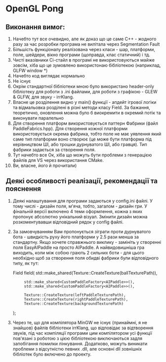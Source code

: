 # OpenGL Pong

## Виконання вимог:
1. Начебто тут все очевидно, але як доказ що це саме С++ - жодного разу за час розробки програма не вилітала через Segmentation Fault  
2. Більшість функціоналу реалізована через класи - шар, платформи, поле, шейдери, вікно програми (щоправда, клас статичний) і тд.
3. Чисті вказівники Сі-стайл в програмі не використовуються майже зовсім, хіба що це зумовлено використонаю бібліотекою (наприклад, GLFW window *)
4. Начебто код виглядає нормально 
5. Не існує
6. Окрім стандартної бібліотеки мною було використано header-only бібліотеку для роботи з .ini файлами, для роботи з графікою - GLEW & GLFW, для звуку - irrKlang.
7. Власне це розділення видно у main() функції - апдейт ігрової логіки та відмальовка розділені в різні методи класу Field.
За бажання, теоретично, оновлення можна було б виокремити в окремий потік та виконувати паралельно 
8. Для створення платформ використовується паттерн Фабрики (файл PaddleFabrics.hpp). Для створення кожної платформи використовується окрема фабрика, тобто поле не має уявлення який саме тип платформи воно створює (це може бути платформа під керівництвом ШІ, або трошки дурнуватого ШІ, або гравця). Тип фабрики задається за створення поля. 
9. Тут начебто все Ок, хіба що можуть бути проблеми з генерацією файлів для VS через використання CMake. 
10. Ви, власне, його й прочитали)

## Деякі особливості реалізації, рекомендації та пояснення

1. Деякі налаштування для програми задаються у config.ini файлі. У тому числі - дизайн поля, м'яча, тобто, загалом - дизайн гри. У фінальній версії включено 4 теми оформлення, кожна з яких пропонує абсолютно унікальний візуал. Змінити дизайн можна розкоментувавши відповідний рядок у config файлі.
2. За замовчуванням Вам пропонується зіграти проти дурнуватого бота - швидкість руху його платформи у 2.5 рази менша за стандартну. Якщо хочете справжнього виклику - замініть у створенні поля EasyAIPaddle на просто AIPaddle. А найвидовишніша гра виходить, коли між собою грають 2 сильних боти - для цього необхідно щоб за створення поля обидві фабрики були відповідного типу, як тут:


    Field field(
            std::make_shared<Ball>(Texture::CreateTexture(ballTexturePath)),

            std::make_shared<CustomPaddleFactory<AIPaddle>>(),
            std::make_shared<CustomPaddleFactory<AIPaddle>>(),

            Texture::CreateTexture(leftPaddleTexturePath),
            Texture::CreateTexture(rightPaddleTexturePath),
            Texture::CreateTexture(backgroundTexturePath)
    );
3. Через те, що для компілятора MinGW не існує (принаймні, я не знайшов) файлів бібліотеки irrKlang, що відповідає за відтворення звуків, під час компіляції програми цим компілятором усі функції пов'язані з роботою з цією бібліотекою виключаються задля запобігання помилки лінкування. Додатково, можуть виникати проблеми з відсутністю певних .dll, але основні dll зовнішніх бібліотек було включено до проекту.  
